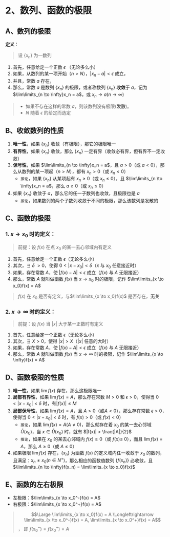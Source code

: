 # 2、数列、函数的极限

## A、数列的极限

__定义__：

> 设 $\{ x_n \}$ 为一数列

1. 首先，任意给定一个正数 $\epsilon$ （无论多么小）
2. 如果，从数列的某一项开始（$n > N$），$|x_n - a| < \epsilon$ 成立，
3. 并且，常数 $a$ 存在，
4. 那么，常数 $a$ 是数列 $\{ x_n \}$ 的极限，或者称数列 $\{ x_n \}$ **收敛**于 $a$，记为 $\lim\limits_{n \to \infty}x_n = a$，或 $x_n \to a (n \to \infty)$

> - 如果不存在这样的常数 $a$，则该数列没有极限(**发散**)。
> - $N$ 随着 $\epsilon$ 的给定而选定

## B、收敛数列的性质

1. **唯一性**，如果 $\{ x_n \}$ 收敛（有极限），那它的极限唯一
2. **有界性**，如果 $\{ x_n \}$ 收敛，那么 $\{ x_n \}$ 一定有界（收敛必有界，但有界不一定收敛）
3. **保号性**，如果 $\lim\limits_{n \to \infty}x_n = a$，且 $a > 0$（或 $a < 0$），那么从数列的某一项起（$n > N$），都有 $x_n > 0$（或 $x_n < 0$）
    - `推论`，如果 $\{ x_n \}$ 从某项起有 $x_n \geqslant 0$（或 $x_n \leqslant 0$），且 $\lim\limits_{n \to \infty}x_n = a$，那么 $a \geqslant 0$（或 $x_n \leqslant 0$）
4. 如果 $\{ x_n \}$ 收敛于 $a$，那么它的任一子数列也收敛，且极限也是 $a$
    - `推论`，如果数列的两个子数列收敛于不同的极限，那么该数列是发散的

## C、函数的极限

### 1. $x \to x_0$ 时的定义：

> 前提：设 $f(x)$ 在点 $x_0$ 的某一去心邻域内有定义

1. 首先，任意给定一个正数 $\epsilon$（无论多么小）
2. 其次，$\exists\;\delta\;> 0$，使得 $0 < |x - x_0| < \delta$（$x$ 与 $x_0$ 任意接近时）
3. 如果，存在常数 $A$，使 $|f(x) - A| < \epsilon$ 成立（$f(x)$ 与 $A$ 无限接近）
4. 那么，常数 $A$ 就叫做函数 $f(x)$ 当 $x \to x_0$ 时的极限，记作 $\lim\limits_{x \to x_0}f(x) = A$

> $f(x)$ 在 $x_0$ 是否有定义，与$\lim\limits_{x \to x_0}f(x)$ 是否存在，**无关**

### 2. $x \to \infty$ 时的定义：  

> 前提：设 $f(x)$ 当 $|x|$ 大于某一正数时有定义

1. 首先，任意给定一个正数 $\epsilon$（无论多么小）
2. 其次，$\exists\; X > 0$，使得 $|x| > X$（|$x$| 任意的大时）
3. 如果，存在常数 $A$，使 $|f(x) - A| < \epsilon$ 成立（$f(x)$ 与 $A$ 无限接近）
4. 那么，常数 $A$ 就叫做函数 $f(x)$ 当 $x \to \infty$ 时的极限，记作 $\lim\limits_{x \to \infty}f(x) = A$

## D、函数极限的性质

1. __唯一性__，如果 $\lim{f(x)}$ 存在，那么这极限唯一
2. __局部有界性__，如果 $\lim{f(x)} = A$，那么存在常数 $M > 0$ 和 $\epsilon > 0$，使得当 $0 < |x - x_0| < \delta$ 时，有$|f(x)| \leqslant M$
3. __局部保号性__，如果 $\lim{f(x)} = A$，且 $A > 0$（或$A < 0$），那么存在常数 $\epsilon > 0$，使得当 $0 < |x - x_0| < \delta$ 时，有 $f(x) > 0$（或 $f(x) < 0$）
    - `推论`，如果 $\lim{f(x)} = A (A \neq 0)$，那么就存在着 $x_0$ 的某一去心邻域 $\mathring{U}(x_0)$，当 $x \in \mathring{U}(x_0)$ 时，就有 $|f(x)| > \frac{|A|}{2}$
    - `推论`，如果在 $x_0$ 的某去心邻域内 $f(x) \geqslant 0$（或 $f(x) \leqslant$ 0），而且 $\lim{f(x)} = A$，那么 $A \geqslant 0$（或 $A \leqslant 0$）
4. 如果极限 $\lim{f(x)}$ 存在，$\{ x_n \}$ 为函数 $f(x)$ 的定义域内任一收敛于 $x_0$ 的数列，且满足：$x_n \ne x_0 (n \in N^+)$，那么相应的函数值数列 $\{f(x_n)\}$ 必收敛，且 $\lim\limits_{n \to \infty}f(x_n) = \lim\limits_{x \to x_0}f(x)$

## E、函数的左右极限

- 左极限：$\lim\limits_{x \to x_0^-}f(x) = A$
- 右极限：$\lim\limits_{x \to x_0^+}f(x) = A$

> $$\Large \lim\limits_{x \to x_0}f(x) = A \Longleftrightarrow \lim\limits_{x \to x_0^-}f(x) = A, \lim\limits_{x \to x_0^+}f(x) = A$$，
> 即 $f(x_0^-) = f(x_0^+) = A$